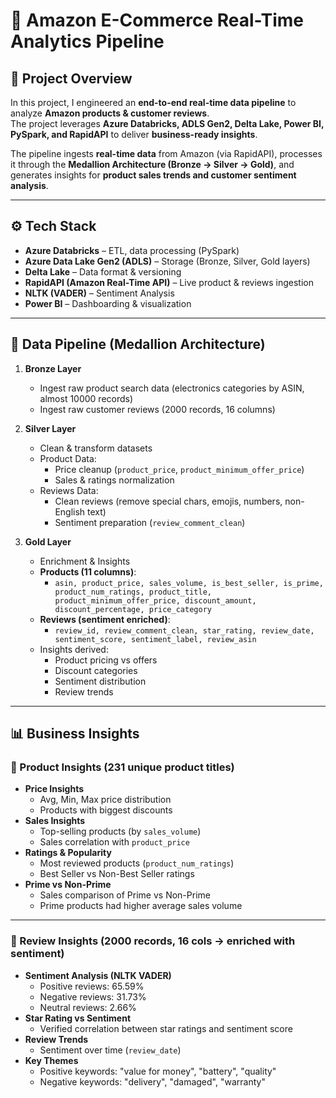 # 🛒 Amazon E-Commerce Real-Time Analytics Pipeline

## 📖 Project Overview
In this project, I engineered an **end-to-end real-time data pipeline** to analyze **Amazon products & customer reviews**.  
The project leverages **Azure Databricks, ADLS Gen2, Delta Lake, Power BI, PySpark, and RapidAPI** to deliver **business-ready insights**.

The pipeline ingests **real-time data** from Amazon (via RapidAPI), processes it through the **Medallion Architecture (Bronze → Silver → Gold)**, and generates insights for **product sales trends and customer sentiment analysis**.

---

## ⚙️ Tech Stack
- **Azure Databricks** – ETL, data processing (PySpark)
- **Azure Data Lake Gen2 (ADLS)** – Storage (Bronze, Silver, Gold layers)
- **Delta Lake** – Data format & versioning
- **RapidAPI (Amazon Real-Time API)** – Live product & reviews ingestion
- **NLTK (VADER)** – Sentiment Analysis
- **Power BI** – Dashboarding & visualization

---

## 🔄 Data Pipeline (Medallion Architecture)

1. **Bronze Layer**  
   - Ingest raw product search data (electronics categories by ASIN, almost 10000 records)  
   - Ingest raw customer reviews (2000 records, 16 columns)

2. **Silver Layer**  
   - Clean & transform datasets  
   - Product Data:
     - Price cleanup (`product_price`, `product_minimum_offer_price`)
     - Sales & ratings normalization  
   - Reviews Data:
     - Clean reviews (remove special chars, emojis, numbers, non-English text)
     - Sentiment preparation (`review_comment_clean`)

3. **Gold Layer**  
   - Enrichment & Insights  
   - **Products (11 columns)**:
     - `asin, product_price, sales_volume, is_best_seller, is_prime, product_num_ratings, product_title, product_minimum_offer_price, discount_amount, discount_percentage, price_category`
   - **Reviews (sentiment enriched)**:
     - `review_id, review_comment_clean, star_rating, review_date, sentiment_score, sentiment_label, review_asin`
   - Insights derived:
     - Product pricing vs offers
     - Discount categories
     - Sentiment distribution
     - Review trends

---

## 📊 Business Insights

### 🔹 Product Insights (231 unique product titles)
- **Price Insights**
  - Avg, Min, Max price distribution
  - Products with biggest discounts
- **Sales Insights**
  - Top-selling products (by `sales_volume`)
  - Sales correlation with `product_price`
- **Ratings & Popularity**
  - Most reviewed products (`product_num_ratings`)
  - Best Seller vs Non-Best Seller ratings
- **Prime vs Non-Prime**
  - Sales comparison of Prime vs Non-Prime
  - Prime products had higher average sales volume

---

### 🔹 Review Insights (2000 records, 16 cols → enriched with sentiment)
- **Sentiment Analysis (NLTK VADER)**
  - Positive reviews: 65.59%
  - Negative reviews: 31.73%
  - Neutral reviews: 2.66%
- **Star Rating vs Sentiment**
  - Verified correlation between star ratings and sentiment score
- **Review Trends**
  - Sentiment over time (`review_date`)
- **Key Themes**
  - Positive keywords: "value for money", "battery", "quality"
  - Negative keywords: "delivery", "damaged", "warranty"

